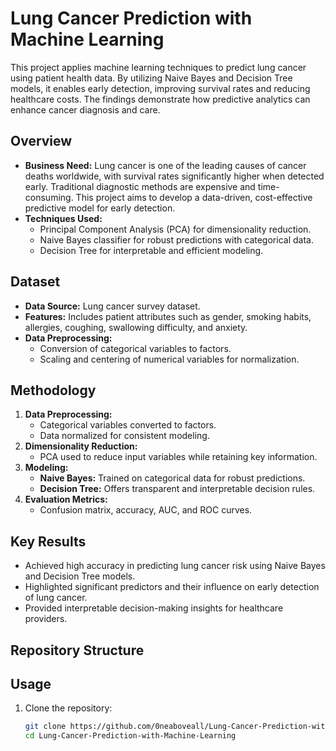 # Lung Cancer Prediction with Machine Learning

This project applies machine learning techniques to predict lung cancer using patient health data. By utilizing Naive Bayes and Decision Tree models, it enables early detection, improving survival rates and reducing healthcare costs. The findings demonstrate how predictive analytics can enhance cancer diagnosis and care.

## Overview

- **Business Need:** Lung cancer is one of the leading causes of cancer deaths worldwide, with survival rates significantly higher when detected early. Traditional diagnostic methods are expensive and time-consuming. This project aims to develop a data-driven, cost-effective predictive model for early detection.
- **Techniques Used:**
  - Principal Component Analysis (PCA) for dimensionality reduction.
  - Naive Bayes classifier for robust predictions with categorical data.
  - Decision Tree for interpretable and efficient modeling.

## Dataset

- **Data Source:** Lung cancer survey dataset.
- **Features:** Includes patient attributes such as gender, smoking habits, allergies, coughing, swallowing difficulty, and anxiety.
- **Data Preprocessing:**
  - Conversion of categorical variables to factors.
  - Scaling and centering of numerical variables for normalization.

## Methodology

1. **Data Preprocessing:**
   - Categorical variables converted to factors.
   - Data normalized for consistent modeling.
2. **Dimensionality Reduction:**
   - PCA used to reduce input variables while retaining key information.
3. **Modeling:**
   - **Naive Bayes:** Trained on categorical data for robust predictions.
   - **Decision Tree:** Offers transparent and interpretable decision rules.
4. **Evaluation Metrics:**
   - Confusion matrix, accuracy, AUC, and ROC curves.

## Key Results

- Achieved high accuracy in predicting lung cancer risk using Naive Bayes and Decision Tree models.
- Highlighted significant predictors and their influence on early detection of lung cancer.
- Provided interpretable decision-making insights for healthcare providers.

## Repository Structure

## Usage

1. Clone the repository:
   ```bash
   git clone https://github.com/0neaboveall/Lung-Cancer-Prediction-with-Machine-Learning.git
   cd Lung-Cancer-Prediction-with-Machine-Learning


